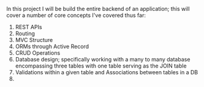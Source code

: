 In this project I will be build the entire backend of an application; this will cover a number of core concepts I've covered thus far:

1) REST APIs
2) Routing
3) MVC Structure
4) ORMs through Active Record
5) CRUD Operations
6) Database design; specifically working with a many to many database encompassing three tables with one table serving as the JOIN table
7) Validations within a given table and Associations between tables in a DB
8) 
